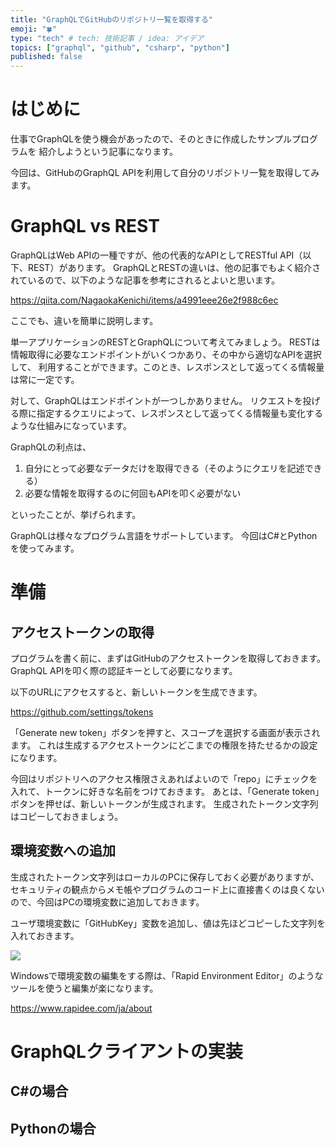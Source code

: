 ```yaml
---
title: "GraphQLでGitHubのリポジトリ一覧を取得する"
emoji: "🍀"
type: "tech" # tech: 技術記事 / idea: アイデア
topics: ["graphql", "github", "csharp", "python"]
published: false
---
```


# はじめに

仕事でGraphQLを使う機会があったので、そのときに作成したサンプルプログラムを
紹介しようという記事になります。

今回は、GitHubのGraphQL APIを利用して自分のリポジトリ一覧を取得してみます。

# GraphQL vs REST

GraphQLはWeb APIの一種ですが、他の代表的なAPIとしてRESTful API（以下、REST）があります。
GraphQLとRESTの違いは、他の記事でもよく紹介されているので、以下のような記事を参考にされるとよいと思います。

https://qiita.com/NagaokaKenichi/items/a4991eee26e2f988c6ec

ここでも、違いを簡単に説明します。

単一アプリケーションのRESTとGraphQLについて考えてみましょう。
RESTは情報取得に必要なエンドポイントがいくつかあり、その中から適切なAPIを選択して、
利用することができます。このとき、レスポンスとして返ってくる情報量は常に一定です。

対して、GraphQLはエンドポイントが一つしかありません。
リクエストを投げる際に指定するクエリによって、レスポンスとして返ってくる情報量も変化するような仕組みになっています。

GraphQLの利点は、

1. 自分にとって必要なデータだけを取得できる（そのようにクエリを記述できる）
2. 必要な情報を取得するのに何回もAPIを叩く必要がない

といったことが、挙げられます。

GraphQLは様々なプログラム言語をサポートしています。
今回はC#とPythonを使ってみます。

# 準備

## アクセストークンの取得

プログラムを書く前に、まずはGitHubのアクセストークンを取得しておきます。
GraphQL APIを叩く際の認証キーとして必要になります。

以下のURLにアクセスすると、新しいトークンを生成できます。

https://github.com/settings/tokens

「Generate new token」ボタンを押すと、スコープを選択する画面が表示されます。
これは生成するアクセストークンにどこまでの権限を持たせるかの設定になります。

今回はリポジトリへのアクセス権限さえあればよいので「repo」にチェックを入れて、トークンに好きな名前をつけておきます。
あとは、「Generate token」ボタンを押せば、新しいトークンが生成されます。
生成されたトークン文字列はコピーしておきましょう。

## 環境変数への追加

生成されたトークン文字列はローカルのPCに保存しておく必要がありますが、
セキュリティの観点からメモ帳やプログラムのコード上に直接書くのは良くないので、今回はPCの環境変数に追加しておきます。

ユーザ環境変数に「GitHubKey」変数を追加し、値は先ほどコピーした文字列を入れておきます。

![](https://storage.googleapis.com/zenn-user-upload/7aea05ad07f771f52139436e.jpg)

Windowsで環境変数の編集をする際は、「Rapid Environment Editor」のようなツールを使うと編集が楽になります。

https://www.rapidee.com/ja/about

# GraphQLクライアントの実装

## C#の場合

## Pythonの場合